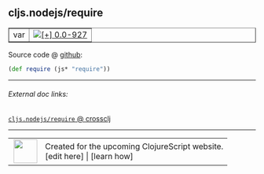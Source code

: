## cljs.nodejs/require



 <table border="1">
<tr>
<td>var</td>
<td><a href="https://github.com/cljsinfo/cljs-api-docs/tree/0.0-927"><img valign="middle" alt="[+] 0.0-927" title="Added in 0.0-927" src="https://img.shields.io/badge/+-0.0--927-lightgrey.svg"></a> </td>
</tr>
</table>









Source code @ [github](https://github.com/clojure/clojurescript/blob/r2511/src/cljs/cljs/nodejs.cljs#L15):

```clj
(def require (js* "require"))
```

<!--
Repo - tag - source tree - lines:

 <pre>
clojurescript @ r2511
└── src
    └── cljs
        └── cljs
            └── <ins>[nodejs.cljs:15](https://github.com/clojure/clojurescript/blob/r2511/src/cljs/cljs/nodejs.cljs#L15)</ins>
</pre>

-->

---



###### External doc links:

[`cljs.nodejs/require` @ crossclj](http://crossclj.info/fun/cljs.nodejs.cljs/require.html)<br>

---

 <table>
<tr><td>
<img valign="middle" align="right" width="48px" src="http://i.imgur.com/Hi20huC.png">
</td><td>
Created for the upcoming ClojureScript website.<br>
[edit here] | [learn how]
</td></tr></table>

[edit here]:https://github.com/cljsinfo/cljs-api-docs/blob/master/cljsdoc/cljs.nodejs/require.cljsdoc
[learn how]:https://github.com/cljsinfo/cljs-api-docs/wiki/cljsdoc-files

<!--

This information was too distracting to show to readers, but I'll leave it
commented here since it is helpful to:

- pretty-print the data used to generate this document
- and show how to retrieve that data



The API data for this symbol:

```clj
{:ns "cljs.nodejs",
 :name "require",
 :type "var",
 :source {:code "(def require (js* \"require\"))",
          :title "Source code",
          :repo "clojurescript",
          :tag "r2511",
          :filename "src/cljs/cljs/nodejs.cljs",
          :lines [15]},
 :full-name "cljs.nodejs/require",
 :full-name-encode "cljs.nodejs/require",
 :history [["+" "0.0-927"]]}

```

Retrieve the API data for this symbol:

```clj
;; from Clojure REPL
(require '[clojure.edn :as edn])
(-> (slurp "https://raw.githubusercontent.com/cljsinfo/cljs-api-docs/catalog/cljs-api.edn")
    (edn/read-string)
    (get-in [:symbols "cljs.nodejs/require"]))
```

-->

